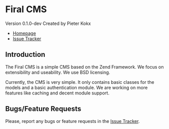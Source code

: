 Firal CMS
=================
Version 0.1.0-dev
Created by Pieter Kokx

* [Homepage][HOMEPAGE]
* [Issue Tracker][ISSUETRACKER]

Introduction
------------
The Firal CMS is a simple CMS based on the Zend Framework. We focus on
extensibility and useability. We use BSD licensing.

Currently, the CMS is very simple. It only contains basic classes for the models
and a basic authentication module. We are working on more features like caching
and decent module support.

Bugs/Feature Requests
---------------------
Please, report any bugs or feature requests in the [Issue Tracker][ISSUETRACKER].

[HOMEPAGE]: http://github.com/kokx/Firal
[ISSUETRACKER]: http://github.com/kokx/Firal/issues